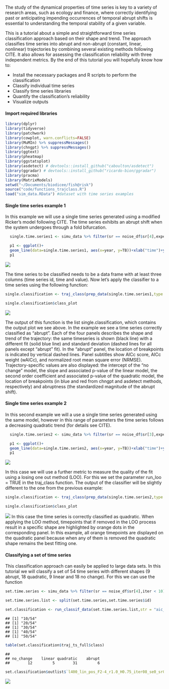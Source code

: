 The study of the dynamical properties of time series is key to a variety
of research areas, such as ecology and finance, where correctly
identifying past or anticipating impending occurrences of temporal
abrupt shifts is essential to understanding the temporal stability of a
given variable.

This is a tutorial about a simple and straightforward time series
classification approach based on their shape and trend. The approach
classifies time series into abrupt and non-abrupt (constant, linear,
nonlinear) trajectories by combining several existing methods following
CITE. It also allows for assessing the classification reliability with
three independent metrics. By the end of this tutorial you will
hopefully know how to:

-   Install the necessary packages and R scripts to perform the
    classification
-   Classify individual time series
-   Classify time series libraries
-   Quantify the classification’s reliability
-   Visualize outputs

#### Import required libraries

``` r
library(dplyr)
library(tidyverse)
library(patchwork)
library(cowplot, warn.conflicts=FALSE)
library(MuMIn) %>% suppressMessages()
library(chngpt) %>% suppressMessages()
library(ggtext)
library(pheatmap)
library(ggstatsplot)
library(asdetect) # devtools::install_github("caboulton/asdetect")
library(ggradar) # devtools::install_github("ricardo-bion/ggradar")
library(pracma)
library(MatrixModels)
setwd("~/Documents/biodicee/fish@risk")
source("code/functions_trajclass.R")
load("sim_data.RData") #dataset with time series examples
```

#### Single time series example 1

In this example we will use a single time series generated using a
modified Ricker’s model following CITE. The time series exhibits an
abrupt shift when the system undergoes through a fold bifurcation.

``` r
  single.time.series1 <- simu_data %>% filter(sr == noise_df$sr[4],expected_class == "abrupt",iter == 10) %>% select(scen,year,TB) ### extract one time series from database

  p1 <- ggplot()+
  geom_line(data=single.time.series1, aes(x=year, y=TB))+xlab("time")+ylab("total biomass")
  p1
```

![](/assets/img/unnamed-chunk-1-1.png)

The time series to be classified needs to be a data frame with at least
three columns (time series id, time and value). Now let’s apply the
classifier to a time series using the following function:

``` r
single.classification <- traj_class(prep_data(single.time.series1,type = "data", apriori = FALSE), str = "aic_asd", abr_mtd = c("chg","asd"), asd_chk = TRUE,asd_thr = 0.15, smooth_signif=TRUE, two_bkps=FALSE, run_loo=FALSE, showplots=TRUE, outplot = TRUE)

single.classification$class_plot
```

![](/assets/img/unnamed-chunk-2-1.png)

The output of this function is the list single.classification, which
contains the output plot we see above. In the example we see a time
series correctly classified as “abrupt”. Each of the four panels
describes the shape and trend of the trajectory: the same timeseries is
shown (black line) with a different fit (solid blue line) and standard
deviation (dashed lines for all panels except “abrupt” fit). In the
“abrupt” panel, the location of breakpoints is indicated by vertical
dashed lines. Panel subtitles show AICc score, AICc weight (wAICc), and
normalized root mean square error (NRMSE). Trajectory-specific values
are also displayed: the intercept of the “no change” model, the slope
and associated p-value of the linear model, the second order coefficient
and associated p-value of the quadratic model, the location of
breakpoints (in blue and red from chngpt and asdetect methods,
respectively) and abruptness (the standardized magnitude of the abrupt
shift).

#### Single time series example 2

In this second example we will a use a single time series generated
using the same model, however in this range of parameters the time
series follows a decreasing quadratic trend (for details see CITE).

``` r
  single.time.series2 <- simu_data %>% filter(sr == noise_df$sr[3],expected_class == "quadraticA",iter == 18,year<200) %>% select(scen,year,TB) ### extract one time series from database

  p1 <- ggplot()+
  geom_line(data=single.time.series2, aes(x=year, y=TB))+xlab("time")+ylab("total biomass")
  p1
```

![](/assets/img/unnamed-chunk-3-1.png)

In this case we will use a further metric to measure the quality of the
fit using a losing one out method (LOO). For this we set the parameter
run_loo = TRUE in the traj_class function. The output of the classifier
will be slightly different to the one from the previous example:

``` r
single.classification <- traj_class(prep_data(single.time.series2,type = "data", apriori = FALSE), str = "aic_asd", abr_mtd = c("chg","asd"), asd_chk = TRUE,asd_thr = 0.15, smooth_signif=TRUE, two_bkps=FALSE, run_loo=TRUE, showplots=TRUE, outplot = TRUE)

single.classification$class_plot
```

![](/assets/img/unnamed-chunk-4-1.png) In this
case the time series is correctly classified as quadratic. When applying
the LOO method, timepoints that if removed in the LOO process result in
a specific shape are highlighted by orange dots in the corresponding
panel. In this example, all orange timepoints are displayed on the
quadratic panel because when any of them is removed the quadratic shape
remains the best fitting one.

#### Classifying a set of time series

This classification approach can easily be applied to large data sets.
In this tutorial we will classify a set of 54 time series with different
shapes (9 abrupt, 18 quadratic, 9 linear and 18 no change). For this we
can use the function

``` r
set.time.series <- simu_data %>% filter(sr == noise_df$sr[4],iter < 10) %>% select(id,year,TB) ### extract one time series from database

set.time.series.list <- split(set.time.series,set.time.series$id)

set.classification <- run_classif_data(set.time.series.list,str = "aic_asd",asd_thr = 0.15,run_loo = FALSE,two_bkps = FALSE,smooth_signif = TRUE,group = "id",time = "year",variable = "TB",outplot = TRUE,save_plot = FALSE)
```

    ## [1] "10/54"
    ## [1] "20/54"
    ## [1] "30/54"
    ## [1] "40/54"
    ## [1] "50/54"

``` r
table(set.classification$traj_ts_full$class)
```

    ## 
    ## no_change    linear quadratic    abrupt 
    ##        12         5        31         6

``` r
set.classification$outlist$`l400_lin_pos_F2-4_r1.0_H0.75_iter08_se0_sr0.05_su0_jfr0_jsz0`$class_plot
```

![](/assets/img/unnamed-chunk-6-1.png)
